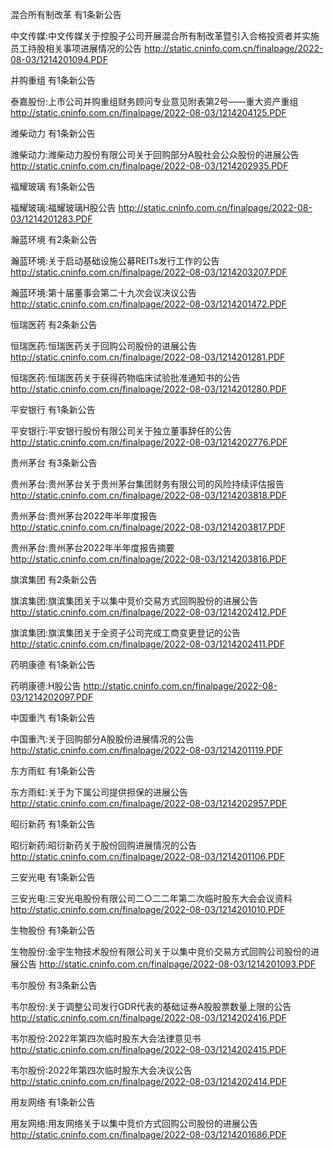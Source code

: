 混合所有制改革 有1条新公告 

中文传媒:中文传媒关于控股子公司开展混合所有制改革暨引入合格投资者并实施员工持股相关事项进展情况的公告 http://static.cninfo.com.cn/finalpage/2022-08-03/1214201094.PDF 

并购重组 有1条新公告 

泰嘉股份:上市公司并购重组财务顾问专业意见附表第2号——重大资产重组 http://static.cninfo.com.cn/finalpage/2022-08-03/1214204125.PDF 

潍柴动力 有1条新公告 

潍柴动力:潍柴动力股份有限公司关于回购部分A股社会公众股份的进展公告 http://static.cninfo.com.cn/finalpage/2022-08-03/1214202935.PDF 

福耀玻璃 有1条新公告 

福耀玻璃:福耀玻璃H股公告 http://static.cninfo.com.cn/finalpage/2022-08-03/1214201283.PDF 

瀚蓝环境 有2条新公告 

瀚蓝环境:关于启动基础设施公募REITs发行工作的公告 http://static.cninfo.com.cn/finalpage/2022-08-03/1214203207.PDF 

瀚蓝环境:第十届董事会第二十九次会议决议公告 http://static.cninfo.com.cn/finalpage/2022-08-03/1214201472.PDF 

恒瑞医药 有2条新公告 

恒瑞医药:恒瑞医药关于回购公司股份的进展公告 http://static.cninfo.com.cn/finalpage/2022-08-03/1214201281.PDF 

恒瑞医药:恒瑞医药关于获得药物临床试验批准通知书的公告 http://static.cninfo.com.cn/finalpage/2022-08-03/1214201280.PDF 

平安银行 有1条新公告 

平安银行:平安银行股份有限公司关于独立董事辞任的公告 http://static.cninfo.com.cn/finalpage/2022-08-03/1214202776.PDF 

贵州茅台 有3条新公告 

贵州茅台:贵州茅台关于贵州茅台集团财务有限公司的风险持续评估报告 http://static.cninfo.com.cn/finalpage/2022-08-03/1214203818.PDF 

贵州茅台:贵州茅台2022年半年度报告 http://static.cninfo.com.cn/finalpage/2022-08-03/1214203817.PDF 

贵州茅台:贵州茅台2022年半年度报告摘要 http://static.cninfo.com.cn/finalpage/2022-08-03/1214203816.PDF 

旗滨集团 有2条新公告 

旗滨集团:旗滨集团关于以集中竞价交易方式回购股份的进展公告 http://static.cninfo.com.cn/finalpage/2022-08-03/1214202412.PDF 

旗滨集团:旗滨集团关于全资子公司完成工商变更登记的公告 http://static.cninfo.com.cn/finalpage/2022-08-03/1214202411.PDF 

药明康德 有1条新公告 

药明康德:H股公告 http://static.cninfo.com.cn/finalpage/2022-08-03/1214202097.PDF 

中国重汽 有1条新公告 

中国重汽:关于回购部分A股股份进展情况的公告 http://static.cninfo.com.cn/finalpage/2022-08-03/1214201119.PDF 

东方雨虹 有1条新公告 

东方雨虹:关于为下属公司提供担保的进展公告 http://static.cninfo.com.cn/finalpage/2022-08-03/1214202957.PDF 

昭衍新药 有1条新公告 

昭衍新药:昭衍新药关于股份回购进展情况的公告 http://static.cninfo.com.cn/finalpage/2022-08-03/1214201106.PDF 

三安光电 有1条新公告 

三安光电:三安光电股份有限公司二○二二年第二次临时股东大会会议资料 http://static.cninfo.com.cn/finalpage/2022-08-03/1214201010.PDF 

生物股份 有1条新公告 

生物股份:金宇生物技术股份有限公司关于以集中竞价交易方式回购公司股份的进展公告 http://static.cninfo.com.cn/finalpage/2022-08-03/1214201093.PDF 

韦尔股份 有3条新公告 

韦尔股份:关于调整公司发行GDR代表的基础证券A股股票数量上限的公告 http://static.cninfo.com.cn/finalpage/2022-08-03/1214202416.PDF 

韦尔股份:2022年第四次临时股东大会法律意见书 http://static.cninfo.com.cn/finalpage/2022-08-03/1214202415.PDF 

韦尔股份:2022年第四次临时股东大会决议公告 http://static.cninfo.com.cn/finalpage/2022-08-03/1214202414.PDF 

用友网络 有1条新公告 

用友网络:用友网络关于以集中竞价方式回购公司股份的进展公告 http://static.cninfo.com.cn/finalpage/2022-08-03/1214201686.PDF 

